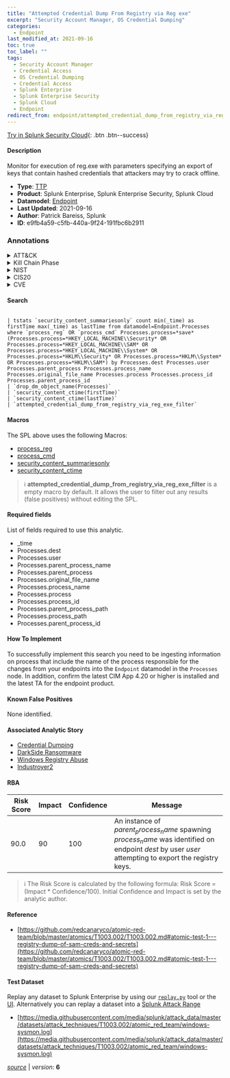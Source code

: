 ```yaml
---
title: "Attempted Credential Dump From Registry via Reg exe"
excerpt: "Security Account Manager, OS Credential Dumping"
categories:
  - Endpoint
last_modified_at: 2021-09-16
toc: true
toc_label: ""
tags:
  - Security Account Manager
  - Credential Access
  - OS Credential Dumping
  - Credential Access
  - Splunk Enterprise
  - Splunk Enterprise Security
  - Splunk Cloud
  - Endpoint
redirect_from: endpoint/attempted_credential_dump_from_registry_via_reg_exe/
---
```




[Try in Splunk Security Cloud](https://www.splunk.com/en_us/cyber-security.html){: .btn .btn--success}

#### Description

Monitor for execution of reg.exe with parameters specifying an export of keys that contain hashed credentials that attackers may try to crack offline.

- **Type**: [TTP](https://github.com/splunk/security_content/wiki/Detection-Analytic-Types)
- **Product**: Splunk Enterprise, Splunk Enterprise Security, Splunk Cloud
- **Datamodel**: [Endpoint](https://docs.splunk.com/Documentation/CIM/latest/User/Endpoint)
- **Last Updated**: 2021-09-16
- **Author**: Patrick Bareiss, Splunk
- **ID**: e9fb4a59-c5fb-440a-9f24-191fbc6b2911

### Annotations
<details>
  <summary>ATT&CK</summary>

<div markdown="1">

#### [ATT&CK](https://attack.mitre.org/)

| ID          | Technique   | Tactic         |
| ----------- | ----------- |--------------- |
| [T1003.002](https://attack.mitre.org/techniques/T1003/002/) | Security Account Manager | Credential Access |

| [T1003](https://attack.mitre.org/techniques/T1003/) | OS Credential Dumping | Credential Access |

</div>
</details>


<details>
  <summary>Kill Chain Phase</summary>

<div markdown="1">

* Actions on Objectives


</div>
</details>


<details>
  <summary>NIST</summary>

<div markdown="1">

* DE.CM



</div>
</details>

<details>
  <summary>CIS20</summary>

<div markdown="1">

* CIS 3
* CIS 5
* CIS 16



</div>
</details>

<details>
  <summary>CVE</summary>

<div markdown="1">


</div>
</details>


#### Search

```

| tstats `security_content_summariesonly` count min(_time) as firstTime max(_time) as lastTime from datamodel=Endpoint.Processes where `process_reg` OR `process_cmd` Processes.process=*save* (Processes.process=*HKEY_LOCAL_MACHINE\\Security* OR Processes.process=*HKEY_LOCAL_MACHINE\\SAM* OR Processes.process=*HKEY_LOCAL_MACHINE\\System* OR Processes.process=*HKLM\\Security* OR Processes.process=*HKLM\\System* OR Processes.process=*HKLM\\SAM*) by Processes.dest Processes.user Processes.parent_process Processes.process_name Processes.original_file_name Processes.process Processes.process_id Processes.parent_process_id 
| `drop_dm_object_name(Processes)` 
| `security_content_ctime(firstTime)`
| `security_content_ctime(lastTime)` 
| `attempted_credential_dump_from_registry_via_reg_exe_filter`
```

#### Macros
The SPL above uses the following Macros:
* [process_reg](https://github.com/splunk/security_content/blob/develop/macros/process_reg.yml)
* [process_cmd](https://github.com/splunk/security_content/blob/develop/macros/process_cmd.yml)
* [security_content_summariesonly](https://github.com/splunk/security_content/blob/develop/macros/security_content_summariesonly.yml)
* [security_content_ctime](https://github.com/splunk/security_content/blob/develop/macros/security_content_ctime.yml)

> :information_source:
> **attempted_credential_dump_from_registry_via_reg_exe_filter** is a empty macro by default. It allows the user to filter out any results (false positives) without editing the SPL.



#### Required fields
List of fields required to use this analytic.
* _time
* Processes.dest
* Processes.user
* Processes.parent_process_name
* Processes.parent_process
* Processes.original_file_name
* Processes.process_name
* Processes.process
* Processes.process_id
* Processes.parent_process_path
* Processes.process_path
* Processes.parent_process_id



#### How To Implement
To successfully implement this search you need to be ingesting information on process that include the name of the process responsible for the changes from your endpoints into the `Endpoint` datamodel in the `Processes` node. In addition, confirm the latest CIM App 4.20 or higher is installed and the latest TA for the endpoint product.
#### Known False Positives
None identified.

#### Associated Analytic Story
* [Credential Dumping](/stories/credential_dumping)
* [DarkSide Ransomware](/stories/darkside_ransomware)
* [Windows Registry Abuse](/stories/windows_registry_abuse)
* [Industroyer2](/stories/industroyer2)




#### RBA

| Risk Score  | Impact      | Confidence   | Message      |
| ----------- | ----------- |--------------|--------------|
| 90.0 | 90 | 100 | An instance of $parent_process_name$ spawning $process_name$ was identified on endpoint $dest$ by user $user$ attempting to export the registry keys. |


> :information_source:
> The Risk Score is calculated by the following formula: Risk Score = (Impact * Confidence/100). Initial Confidence and Impact is set by the analytic author.


#### Reference

* [https://github.com/redcanaryco/atomic-red-team/blob/master/atomics/T1003.002/T1003.002.md#atomic-test-1---registry-dump-of-sam-creds-and-secrets](https://github.com/redcanaryco/atomic-red-team/blob/master/atomics/T1003.002/T1003.002.md#atomic-test-1---registry-dump-of-sam-creds-and-secrets)



#### Test Dataset
Replay any dataset to Splunk Enterprise by using our [`replay.py`](https://github.com/splunk/attack_data#using-replaypy) tool or the [UI](https://github.com/splunk/attack_data#using-ui).
Alternatively you can replay a dataset into a [Splunk Attack Range](https://github.com/splunk/attack_range#replay-dumps-into-attack-range-splunk-server)

* [https://media.githubusercontent.com/media/splunk/attack_data/master/datasets/attack_techniques/T1003.002/atomic_red_team/windows-sysmon.log](https://media.githubusercontent.com/media/splunk/attack_data/master/datasets/attack_techniques/T1003.002/atomic_red_team/windows-sysmon.log)



[*source*](https://github.com/splunk/security_content/tree/develop/detections/endpoint/attempted_credential_dump_from_registry_via_reg_exe.yml) \| *version*: **6**